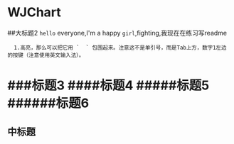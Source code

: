 # WJChart
##大标题2
  `hello` everyone,I'm a happy `girl`,fighting,我现在在练习写readme
      
      1.高亮，那么可以把它用 `  ` 包围起来。注意这不是单引号，而是Tab上方，数字1左边的按键（注意使用英文输入法）。

###标题3
####标题4
#####标题5
######标题6
======
中标题
---

